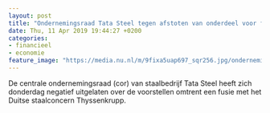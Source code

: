 ```yaml
---
layout: post
title: "Ondernemingsraad Tata Steel tegen afstoten van onderdeel voor fusie"
date: Thu, 11 Apr 2019 19:44:27 +0200
categories: 
- financieel 
- economie 
feature_image: "https://media.nu.nl/m/9fixa5uap697_sqr256.jpg/ondernemingsraad-tata-steel-tegen-afstoten-van-onderdeel-voor-fusie.jpg"
---
```


De centrale ondernemingsraad (cor) van staalbedrijf Tata Steel heeft zich donderdag negatief uitgelaten over de voorstellen omtrent een fusie met het Duitse staalconcern Thyssenkrupp.
